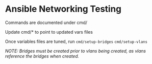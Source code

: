 # Ansible Networking Testing

Commands are documented under cmd/ 

Update cmd/* to point to updated vars files

Once variables files are tuned, run
	`cmd/setup-bridges`
	`cmd/setup-vlans`

*NOTE: Bridges must be created prior to vlans being created, as vlans reference the bridges when created.*
